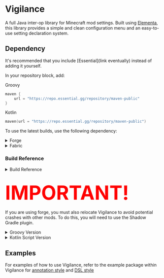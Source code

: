 # Vigilance

A full Java inter-op library for Minecraft mod settings. Built using [Elementa](https://github.com/Sk1erLLC/Elementa), 
this library provides a simple and clean configuration menu and an easy-to-use setting declaration system.

## Dependency

It's recommended that you include [Essential](link eventually) instead of adding it yourself.

In your repository block, add:

Groovy
```groovy
maven {
    url = "https://repo.essential.gg/repository/maven-public"
}
```
Kotlin
```kotlin
maven(url = "https://repo.essential.gg/repository/maven-public")
```

To use the latest builds, use the following dependency:

<details><summary>Forge</summary>

Kotlin
```kotlin
implementation("gg.essential:vigilance-$mcVersion-$mcPlatform:$buildNumber")
```
</details>
<details><summary>Fabric</summary>

Groovy
```groovy
modImplementation(include("gg.essential:vigilance-$mcVersion-$mcPlatform:$buildNumber"))
```
Kotlin
```kotlin
modImplementation(include("gg.essential:vigilance-$mcVersion-$mcPlatform:$buildNumber")!!)
```
</details>

### Build Reference
<details><summary>Build Reference</summary>
    <table>
      <tbody>
        <tr>
          <th>mcVersion</th>
          <th>mcPlatform</th>
          <th>buildNumber</th>
        </tr>
        <tr>
          <td>1.18.1</td>
          <td>fabric</td>
          <td>
            <img alt="1.18.1-fabric" src="https://img.shields.io/badge/dynamic/xml?color=A97BFF&label=%20&query=/metadata/versioning/versions/version[not(contains(text(),'pull'))][last()]&url=https://repo.sk1er.club/repository/maven-releases/gg/essential/vigilance-1.18.1-fabric/maven-metadata.xml">
          </td>
        </tr>
        <tr>
          <td>1.18.1</td>
          <td>forge</td>
          <td>
            <img alt="1.18.1-forge" src="https://img.shields.io/badge/dynamic/xml?color=A97BFF&label=%20&query=/metadata/versioning/versions/version[not(contains(text(),'pull'))][last()]&url=https://repo.sk1er.club/repository/maven-releases/gg/essential/vigilance-1.18.1-forge/maven-metadata.xml">
          </td>
        </tr>
        <tr>
          <td>1.17.1</td>
          <td>fabric</td>
          <td>
            <img alt="1.17.1-fabric" src="https://img.shields.io/badge/dynamic/xml?color=A97BFF&label=%20&query=/metadata/versioning/versions/version[not(contains(text(),'pull'))][last()]&url=https://repo.sk1er.club/repository/maven-releases/gg/essential/vigilance-1.17.1-fabric/maven-metadata.xml">
          </td>
        </tr>
        <tr>
          <td>1.17.1</td>
          <td>forge</td>
          <td>
            <img alt="1.17.1-forge" src="https://img.shields.io/badge/dynamic/xml?color=A97BFF&label=%20&query=/metadata/versioning/versions/version[not(contains(text(),'pull'))][last()]&url=https://repo.sk1er.club/repository/maven-releases/gg/essential/vigilance-1.17.1-forge/maven-metadata.xml">
          </td>
        </tr>
        <tr>
          <td>1.16.2</td>
          <td>forge</td>
          <td>
            <img alt="1.16.2-forge" src="https://img.shields.io/badge/dynamic/xml?color=A97BFF&label=%20&query=/metadata/versioning/versions/version[not(contains(text(),'pull'))][last()]&url=https://repo.sk1er.club/repository/maven-releases/gg/essential/vigilance-1.16.2-forge/maven-metadata.xml">
          </td>
        </tr>
        <tr>
          <td>1.12.2</td>
          <td>forge</td>
          <td>
            <img alt="1.12.2-forge" src="https://img.shields.io/badge/dynamic/xml?color=A97BFF&label=%20&query=/metadata/versioning/versions/version[not(contains(text(),'pull'))][last()]&url=https://repo.sk1er.club/repository/maven-releases/gg/essential/vigilance-1.12.2-forge/maven-metadata.xml">
          </td>
        </tr>
        <tr>
          <td>1.8.9</td>
          <td>forge</td>
          <td>
            <img alt="1.8.9-forge" src="https://img.shields.io/badge/dynamic/xml?color=A97BFF&label=%20&query=/metadata/versioning/versions/version[not(contains(text(),'pull'))][last()]&url=https://repo.sk1er.club/repository/maven-releases/gg/essential/vigilance-1.8.9-forge/maven-metadata.xml">
          </td>
        </tr>
      </tbody>
    </table>

</details>

<h2><span style="font-size:3em; color:red;">IMPORTANT!</span></h2>

If you are using forge, you must also relocate Vigilance to avoid potential crashes with other mods. To do this, you will need to use the Shadow Gradle plugin.

<details><summary>Groovy Version</summary>

You can do this by either putting it in your plugins block:
```groovy
plugins {
    id 'com.github.johnrengelman.shadow' version "$version"
}
```
or by including it in your buildscript's classpath and applying it:
```groovy
buildscript {
    repositories {
        gradlePluginPortal()
    }
    dependencies {
        classpath "gradle.plugin.com.github.jengelman.gradle.plugins:shadow:$version"
    }
}

apply plugin: 'com.github.johnrengelman.shadow'
```
You'll then want to relocate Vigilance to your own package to avoid breaking other mods
```groovy
shadowJar {
    archiveClassifier.set(null)
    relocate("gg.essential.vigilance", "your.package.vigilance")
    // vigilance dependencies
    relocate("gg.essential.elementa", "your.package.elementa")
    // elementa dependencies
    relocate("gg.essential.universalcraft", "your.package.universalcraft")
}
tasks.named("reobfJar").configure { dependsOn(tasks.named("shadowJar")) }
```

</details>

<details><summary>Kotlin Script Version</summary>

You can do this by either putting it in your plugins block:
```kotlin
plugins {
    id("com.github.johnrengelman.shadow") version "$version"
}
```
or by including it in your buildscript's classpath and applying it:
```kotlin
buildscript {
    repositories {
        gradlePluginPortal()
    }
    dependencies {
        classpath("gradle.plugin.com.github.jengelman.gradle.plugins:shadow:$version")
    }
}

apply(plugin = "com.github.johnrengelman.shadow")
```
You'll then want to relocate Vigilance to your own package to avoid breaking other mods
```kotlin
tasks.shadowJar {
    archiveClassifier.set(null)
    relocate("gg.essential.vigilance", "your.package.vigilance")
    // vigilance dependencies
    relocate("gg.essential.elementa", "your.package.elementa")
    // elementa dependencies
    relocate("gg.essential.universalcraft", "your.package.universalcraft")
}
tasks.reobfJar { dependsOn(tasks.shadowJar) }
```

</details>

## Examples

For examples of how to use Vigilance, refer to the example package within Vigilance for [annotation style](https://github.com/Sk1erLLC/Vigilance/blob/master/src/main/kotlin/gg/essential/vigilance/example/ExampleConfig.kt) 
and [DSL style](https://github.com/Sk1erLLC/Vigilance/blob/master/src/main/kotlin/gg/essential/vigilance/example/ExampleConfigDSL.kt)